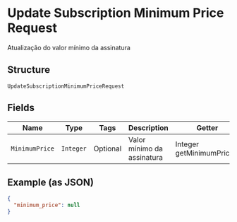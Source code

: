 
# Update Subscription Minimum Price Request

Atualização do valor mínimo da assinatura

## Structure

`UpdateSubscriptionMinimumPriceRequest`

## Fields

| Name | Type | Tags | Description | Getter | Setter |
|  --- | --- | --- | --- | --- | --- |
| `MinimumPrice` | `Integer` | Optional | Valor mínimo da assinatura | Integer getMinimumPrice() | setMinimumPrice(Integer minimumPrice) |

## Example (as JSON)

```json
{
  "minimum_price": null
}
```

